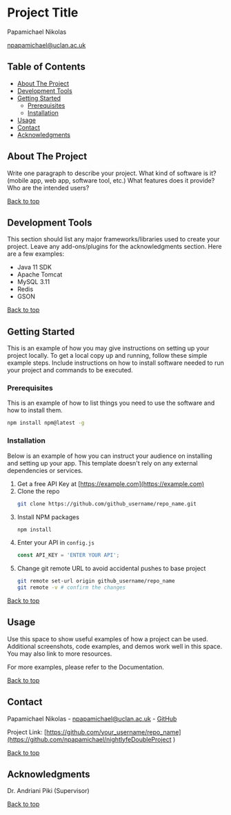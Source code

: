 # Project Title
Papamichael Nikolas

npapamichael@uclan.ac.uk

## Table of Contents
- [About The Project](#about-the-project)
- [Development Tools](#development-tools)
- [Getting Started](#getting-started)
    - [Prerequisites](#prerequisites)
    - [Installation](#installation)
- [Usage](#usage)
- [Contact](#contact)
- [Acknowledgments](#acknowledgments)

## About The Project
Write one paragraph to describe your project. What kind of software is it? (mobile app, web app, software tool, etc.) What features does it provide? Who are the intended users?

[Back to top](#table-of-contents)

## Development Tools
This section should list any major frameworks/libraries used to create your project. Leave any add-ons/plugins for the acknowledgments section. Here are a few examples:

- Java 11 SDK
- Apache Tomcat
- MySQL 3.11
- Redis
- GSON

[Back to top](#table-of-contents)

## Getting Started
This is an example of how you may give instructions on setting up your project locally. To get a local copy up and running, follow these simple example steps. Include instructions on how to install software needed to run your project and commands to be executed.

### Prerequisites
This is an example of how to list things you need to use the software and how to install them.

```sh
npm install npm@latest -g
```

### Installation
Below is an example of how you can instruct your audience on installing and setting up your app. This template doesn't rely on any external dependencies or services.

1. Get a free API Key at [https://example.com](https://example.com)
2. Clone the repo
   ```sh
   git clone https://github.com/github_username/repo_name.git
   ```
3. Install NPM packages
   ```sh
   npm install
   ```
4. Enter your API in `config.js`
   ```js
   const API_KEY = 'ENTER YOUR API';
   ```
5. Change git remote URL to avoid accidental pushes to base project
   ```sh
   git remote set-url origin github_username/repo_name
   git remote -v # confirm the changes
   ```

[Back to top](#table-of-contents)

## Usage
Use this space to show useful examples of how a project can be used. Additional screenshots, code examples, and demos work well in this space. You may also link to more resources.

For more examples, please refer to the Documentation.

[Back to top](#table-of-contents)

## Contact
Papamichael Nikolas - npapamichael@uclan.ac.uk - [GitHub](https://github.com/npapamichael)

Project Link: [https://github.com/your_username/repo_name](https://github.com/npapamichael/nightlyfeDoubleProject
)

[Back to top](#table-of-contents)

## Acknowledgments
Dr. Andriani Piki (Supervisor)

[Back to top](#table-of-contents)

